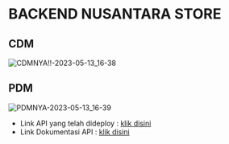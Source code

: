 # BACKEND NUSANTARA STORE

## CDM ##
![CDMNYA!!-2023-05-13_16-38](https://github.com/fadillaarn/BE_NusantaraStore/assets/91003946/2af78a1e-75b0-4a5f-98df-ac7848c1dfda)

## PDM ##
![PDMNYA-2023-05-13_16-39](https://github.com/fadillaarn/BE_NusantaraStore/assets/91003946/b89ad2cd-7ed3-4c57-a92d-f1b7acd320f9)

 - Link API yang telah dideploy : [klik disini](https://nusantarastorebe-production-f714.up.railway.app/)
 - Link Dokumentasi API : [klik disini]([https://documenter.getpostman.com/view/26667185/2s93XsY6Uf](https://documenter.getpostman.com/view/26667185/2s93ecwqAi))
